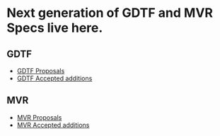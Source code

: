 # Next generation of GDTF and MVR Specs live here.

## GDTF

- [GDTF Proposals](gdtf/proposals)
- [GDTF Accepted additions](gdtf/accepted)

## MVR

- [MVR Proposals](mvr/proposals)
- [MVR Accepted additions](mvr/accepted)
